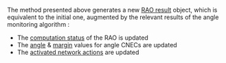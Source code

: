 The method presented above generates a new [RAO result](/docs/output-data/rao-result-json)
object, which is equivalent to the initial one, augmented by the relevant results of the angle monitoring algorithm :
- The [computation status](/docs/output-data/rao-result-json#computation-status) of the RAO is updated
- The [angle](/docs/output-data/rao-result-json#anglecnec-angle) & [margin](/docs/output-data/rao-result-json#anglecnec-margin) values for angle CNECs are updated
- The [activated network actions](/docs/output-data/rao-result-json#network-actions-results) are updated
